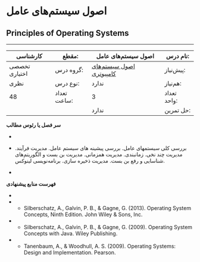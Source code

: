 # اصول سیستم‌های عامل
## Principles of Operating Systems
_______________________________________________________________________________
| کارشناسی      | مقطع:       | اصول سیستم‌های عامل                                                        | نام درس:    |
| ------------- | ----------- | -------------------------------------------------------------------------- | ----------- |
| تخصصی اختیاری | گروه درس:   | [اصول سیستم‌های کامپیوتری](../mandatory/Principles-of-Computer-Systems.md) | پیش‌نیاز:   |
| نظری          | نوع درس:    | ندارد                                                                      | هم‌نیاز:    |
| 48            | تعداد ساعت: | 3                                                                          | تعداد واحد: |
|               |             |  ندارد                                                                     | حل تمرین:   |

**سر فصل یا رئوس مطالب**

-

- بررسی کلی سیستمهای عامل. بررسی پیشینه های سیستم عامل. مدیریت فرآیند. مدیریت چند نخی. زمانبندی. مدیریت همزمانی. مدیریت بن بست و الگوریتم‌های شناسایی و رفع بن بست. مدیریت ذخیره سازی. برنامه‌نویسی لینوکس.

-

**فهرست منابع پیشنهادی**

-

- - Silberschatz, A., Galvin, P. B., & Gagne, G. (2013). Operating System Concepts, Ninth Edition. John Wiley & Sons, Inc.

- - Silberschatz, A., Galvin, P. B., & Gagne, G. (2009). Operating System Concepts with Java. Wiley Publishing.

- - Tanenbaum, A., & Woodhull, A. S. (2009). Operating Systems: Design and Implementation. Pearson.
